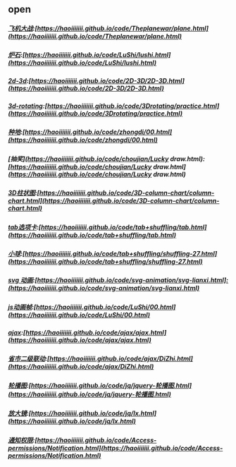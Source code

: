 ## open

##### [飞机大战](https://haoiiiiiii.github.io/code/Theplanewar/plane.html):[https://haoiiiiiii.github.io/code/Theplanewar/plane.html](https://haoiiiiiii.github.io/code/Theplanewar/plane.html)

##### [炉石](https://haoiiiiiii.github.io/code/LuShi/lushi.html):[https://haoiiiiiii.github.io/code/LuShi/lushi.html](https://haoiiiiiii.github.io/code/LuShi/lushi.html)

##### [2d-3d](https://haoiiiiiii.github.io/code/2D-3D/2D-3D.html):[https://haoiiiiiii.github.io/code/2D-3D/2D-3D.html](https://haoiiiiiii.github.io/code/2D-3D/2D-3D.html)

##### [3d-rotating](https://haoiiiiiii.github.io/code/3Drotating/practice.html):[https://haoiiiiiii.github.io/code/3Drotating/practice.html](https://haoiiiiiii.github.io/code/3Drotating/practice.html)

##### [种地](https://haoiiiiiii.github.io/code/zhongdi/00.html):[https://haoiiiiiii.github.io/code/zhongdi/00.html](https://haoiiiiiii.github.io/code/zhongdi/00.html)

##### [抽奖](https://haoiiiiiii.github.io/code/choujian/Lucky draw.html):[https://haoiiiiiii.github.io/code/choujian/Lucky draw.html](https://haoiiiiiii.github.io/code/choujian/Lucky draw.html)

##### [3D柱状图](https://haoiiiiiii.github.io/code/3D-column-chart/column-chart.html):[https://haoiiiiiii.github.io/code/3D-column-chart/column-chart.html](https://haoiiiiiii.github.io/code/3D-column-chart/column-chart.html)

##### [tab选项卡](https://haoiiiiiii.github.io/code/tab+shuffling/tab.html):[https://haoiiiiiii.github.io/code/tab+shuffling/tab.html](https://haoiiiiiii.github.io/code/tab+shuffling/tab.html)

##### [小球](https://haoiiiiiii.github.io/code/tab+shuffling/shuffling-27.html):[https://haoiiiiiii.github.io/code/tab+shuffling/shuffling-27.html](https://haoiiiiiii.github.io/code/tab+shuffling/shuffling-27.html)

##### [svg 动画](https://haoiiiiiii.github.io/code/svg-animation/svg-lianxi.html):[https://haoiiiiiii.github.io/code/svg-animation/svg-lianxi.html]:(https://haoiiiiiii.github.io/code/svg-animation/svg-lianxi.html)

##### [js动画帧](https://haoiiiiiii.github.io/code/LuShi/00.html):[https://haoiiiiiii.github.io/code/LuShi/00.html](https://haoiiiiiii.github.io/code/LuShi/00.html)

##### [ajax](https://haoiiiiiii.github.io/code/ajax/ajax.html):[https://haoiiiiiii.github.io/code/ajax/ajax.html](https://haoiiiiiii.github.io/code/ajax/ajax.html)
##### [省市二级联动](https://haoiiiiiii.github.io/code/ajax/DiZhi.html):[https://haoiiiiiii.github.io/code/ajax/DiZhi.html](https://haoiiiiiii.github.io/code/ajax/DiZhi.html)

##### [轮播图](https://haoiiiiiii.github.io/code/jq/jquery-轮播图.html):[https://haoiiiiiii.github.io/code/jq/jquery-轮播图.html](https://haoiiiiiii.github.io/code/jq/jquery-轮播图.html)
##### [放大镜](https://haoiiiiiii.github.io/code/jq/lx.html):[https://haoiiiiiii.github.io/code/jq/lx.html](https://haoiiiiiii.github.io/code/jq/lx.html)
##### [通知权限](https://haoiiiiiii.github.io/code/Access-permissions/Notification.html):[https://haoiiiiiii.github.io/code/Access-permissions/Notification.html](https://haoiiiiiii.github.io/code/Access-permissions/Notification.html)